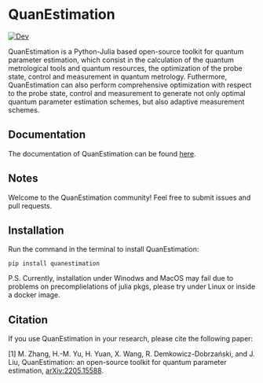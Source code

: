 # QuanEstimation

[![Dev](https://img.shields.io/badge/docs-dev-blue.svg)](https://quanestimation.github.io/QuanEstimation/)

QuanEstimation is a Python-Julia based open-source toolkit for quantum parameter estimation, which consist in the calculation of the quantum metrological tools and quantum resources, the optimization of the probe state, control and measurement in quantum metrology. Futhermore, QuanEstimation can also perform comprehensive optimization with respect to the probe state, control and measurement to generate not only optimal quantum parameter estimation schemes, but also adaptive measurement schemes. 

## Documentation
The documentation of QuanEstimation can be found [here](https://quanestimation.github.io/QuanEstimation/).

## Notes
Welcome to the QuanEstimation community! Feel free to submit issues and pull requests.

## Installation
Run the command in the terminal to install QuanEstimation:  

~~~
pip install quanestimation
~~~

P.S. Currently, installation under Winodws and MacOS may fail due to problems on precomplielations of julia pkgs, please try under Linux or inside a docker image.

## Citation
If you use QuanEstimation in your research, please cite the following paper:

[1] M. Zhang, H.-M. Yu, H. Yuan, X. Wang, R. Demkowicz-Dobrzański, and J. Liu, 
QuanEstimation: an open-source toolkit for quantum parameter estimation, 
[arXiv:2205.15588](https://doi.org/10.48550/arXiv.2205.15588).
